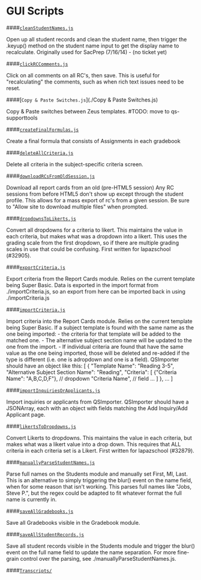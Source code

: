 GUI Scripts
===

####[`cleanStudentNames.js`](./cleanStudentNames.js)

 Open up all student records and clean the student name, then trigger the .keyup() method on the student name input to get the display name to recalculate. Originally used for SacPrep (7/16/14) - (no ticket yet) 

####[`clickRCComments.js`](./clickRCComments.js)

 Click on all comments on all RC's, then save. This is useful for "recalculating" the comments, such as when rich text issues need to be reset. 

####[`Copy & Paste Switches.js`](./Copy & Paste Switches.js)

 Copy & Paste switches between Zeus templates. \#TODO: move to qs-supporttools 

####[`createFinalFormulas.js`](./createFinalFormulas.js)

 Create a final formula that consists of Assignments in each gradebook 

####[`deleteAllCriteria.js`](./deleteAllCriteria.js)

 Delete all criteria in the subject-specific criteria screen. 

####[`downloadRCsFromOldSession.js`](./downloadRCsFromOldSession.js)

 Download all report cards from an old (pre-HTML5 session) Any RC sessions from before HTML5 don't show up except through the student profile. This allows for a mass export of rc's from a given session. Be sure to "Allow site to download multiple files" when prompted. 

####[`dropdownsToLikerts.js`](./dropdownsToLikerts.js)

 Convert all dropdowns for a criteria to likert. This maintains the value in each criteria, but makes what was a dropdown into a likert. This uses the grading scale from the first dropdown, so if there are multiple grading scales in use that could be confusing. First written for lapazschool (\#32905). 

####[`exportCriteria.js`](./exportCriteria.js)

 Export criteria from the Report Cards module. Relies on the current template being Super Basic. Data is exported in the import format from ./importCriteria.js, so an export from here can be imported back in using ./importCriteria.js 

####[`importCriteria.js`](./importCriteria.js)

 Import criteria into the Report Cards module. Relies on the current template being Super Basic. If a subject template is found with the same name as the one being imported: - the criteria for that template will be added to the matched one. - The alternative subject section name will be updated to the one from the import. - If individual criteria are found that have the same value as the one being imported, those will be deleted and re-added if the type is different (i.e. one is adropdown and one is a field). QSImporter should have an object like this: [ { "Template Name": "Reading 3-5", "Alternative Subject Section Name": "Reading", "Criteria": [ {"Criteria Name": "A,B,C,D,F"}, // dropdown "Criteria Name", // field ... ] }, ... ] 

####[`importInquiriesOrApplicants.js`](./importInquiriesOrApplicants.js)

 Import inquiries or applicants from QSImporter. QSImporter should have a JSONArray, each with an object with fields matching the Add Inquiry/Add Applicant page. 

####[`likertsToDropdowns.js`](./likertsToDropdowns.js)

 Convert Likerts to dropdowns. This maintains the value in each criteria, but makes what was a likert value into a drop down. This requires that ALL criteria in each criteria set is a Likert. First written for lapazschool (\#32879). 

####[`manuallyParseStudentNames.js`](./manuallyParseStudentNames.js)

 Parse full names on the Students module and manually set First, MI, Last. This is an alternative to simply triggering the blur() event on the name field, when for some reason that isn't working. This parses full names like "Jobs, Steve P.", but the regex could be adapted to fit whatever format the full name is currently in. 

####[`saveAllGradebooks.js`](./saveAllGradebooks.js)

 Save all Gradebooks visible in the Gradebook module. 

####[`saveAllStudentRecords.js`](./saveAllStudentRecords.js)

 Save all student records visible in the Students module and trigger the blur() event on the full name field to update the name separation. For more fine-grain control over the parsing, see ./manuallyParseStudentNames.js. 

####[`Transcripts/`](./Transcripts)
